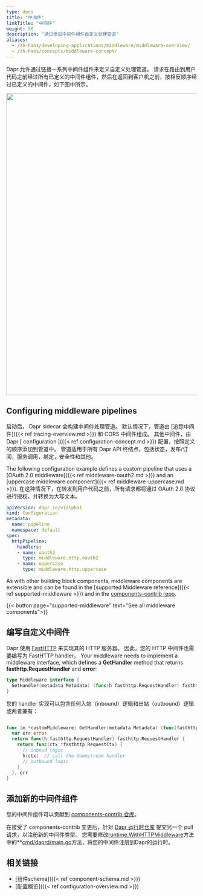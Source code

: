 ```yaml
---
type: docs
title: "中间件"
linkTitle: "中间件"
weight: 50
description: "通过添加中间件组件自定义处理管道"
aliases:
  - /zh-hans/developing-applications/middleware/middleware-overview/
  - /zh-hans/concepts/middleware-concept/
---
```


Dapr 允许通过链接一系列中间件组件来定义自定义处理管道。 请求在路由到用户代码之前经过所有已定义的中间件组件，然后在返回到客户机之前，按相反顺序经过已定义的中间件，如下图中所示。

<img src="/images/middleware.png" width=800>

## Configuring middleware pipelines

启动后， Dapr sidecar 会构建中间件处理管道。 默认情况下，管道由 [追踪中间件]({{< ref tracing-overview.md >}}) 和 CORS 中间件组成。 其他中间件，由 Dapr [ configuration ]({{< ref configuration-concept.md >}}) 配置，按照定义的顺序添加到管道中。 管道适用于所有 Dapr API 终结点，包括状态，发布/订阅，服务调用，绑定，安全性和其他。

The following configuration example defines a custom pipeline that uses a [OAuth 2.0 middleware]({{< ref middleware-oauth2.md >}}) and an [uppercase middleware component]({{< ref middleware-uppercase.md >}}). 在这种情况下，在转发到用户代码之前，所有请求都将通过 OAuth 2.0 协议进行授权，并转换为大写文本。

```yaml
apiVersion: dapr.io/v1alpha1
kind: Configuration
metadata:
  name: pipeline
  namespace: default
spec:
  httpPipeline:
    handlers:
    - name: oauth2
      type: middleware.http.oauth2
    - name: uppercase
      type: middleware.http.uppercase
```

As with other building block components, middleware components are extensible and can be found in the [supported Middleware reference]({{< ref supported-middleware >}}) and in the [components-contrib repo](https://github.com/dapr/components-contrib/tree/master/middleware/http).

{{< button page="supported-middleware" text="See all middleware components">}}

## 编写自定义中间件

Dapr 使用 [FastHTTP](https://github.com/valyala/fasthttp) 来实现其的 HTTP 服务器。 因此，您的 HTTP 中间件也需要编写为 FastHTTP handler。 Your middleware needs to implement a middleware interface, which defines a **GetHandler** method that returns  **fasthttp.RequestHandler** and **error**:

```go
type Middleware interface {
  GetHandler(metadata Metadata) (func(h fasthttp.RequestHandler) fasthttp.RequestHandler, error)
}
```

您的 handler 实现可以包含任何入站（inbound）逻辑和出站（outbound）逻辑或两者兼有：

```go

func (m *customMiddleware) GetHandler(metadata Metadata) (func(fasthttp.RequestHandler) fasthttp.RequestHandler, error) {
  var err error
  return func(h fasthttp.RequestHandler) fasthttp.RequestHandler {
    return func(ctx *fasthttp.RequestCtx) {
      // inboud logic
      h(ctx)  // call the downstream handler
      // outbound logic
    }
  }, err
}
```

## 添加新的中间件组件

您的中间件组件可以贡献到 [components-contrib 仓库](https://github.com/dapr/components-contrib/tree/master/middleware)。

在接受了 components-contrib 变更后，针对 [Dapr 运行时仓库](https://github.com/dapr/dapr) 提交另一个 pull 请求，以注册新的中间件类型。 您需要修改[runtime.WithHTTPMiddleware](https://github.com/dapr/dapr/blob/f4d50b1369e416a8f7b93e3e226c4360307d1313/cmd/daprd/main.go#L394-L424)</strong>方法中的**[cmd/daprd/main.go](https://github.com/dapr/dapr/blob/master/cmd/daprd/main.go)方法，将您的中间件注册到Dapr的运行时。

## 相关链接

* [组件schema]({{< ref component-schema.md >}})
* [配置概览]({{< ref configuration-overview.md >}})

